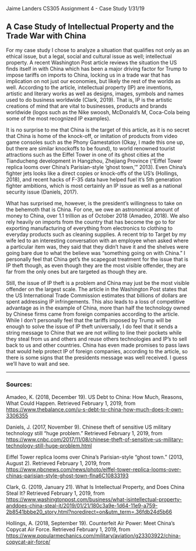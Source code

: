 Jaime Landers
CS305
Assignment 4 - Case Study
1/31/19

## A Case Study of Intellectual Property and the Trade War with China
For my case study I chose to analyze a situation that qualifies not only as an ethical issue, but a legal, social and cultural issue as well; intellectual property.  A recent Washington Post article reviews the situation the US finds itself in with China which has been a major driving factor for Trump to impose tariffs on imports to China, locking us in a trade war that has implication on not just our economies, but likely the rest of the worlds as well.  According to the article, intellectual property (IP) are inventions, artistic and literary works as well as designs, images, symbols and names used to do business worldwide (Clark, 2019).  That is, IP is the artistic creations of mind that are vital to businesses, products and brands worldwide (logos such as the Nike swoosh, McDonald’s M, Coca-Cola being some of the most recognized IP examples).

It is no surprise to me that China is the target of this article, as it is no secret that China is home of the knock-off, or imitation of products from video game consoles such as the Phony Gamestation (Okay, I made this one up, but there are similar knockoffs to be found), to world renowned tourist attractions such as the Eiffel Tower in one of its ghost cities at the Tianducheng development in Hangzhou, Zhejiang Province (“Eiffel Tower replica looms over China’s Parisian-style ‘ghost town,’” 2013).  Even China’s fighter jets looks like a direct copies or knock-offs of the US’s (Hollings, 2018), and recent hacks of F-35 data have helped fuel it’s 5th generation fighter ambitions, which is most certainly an IP issue as well as a national security issue (Daniels, 2017).

What has surprised me, however, is the president’s willingness to take on the behemoth that is China.  For one, we owe an astronomical amount of money to China, over 1.1 trillion as of October 2018 (Amadeo, 2018).  We also rely heavily on imports from the country that has become the go to for exporting manufacturing of everything from electronics to clothing to everyday products such as cleaning supplies.  A recent trip to Target by my wife led to an interesting conversation with an employee when asked where a particular item was, they said that they didn’t have it and the shelves were going bare due to what the believe was “something going on with China.”  I personally feel that China get’s the scapegoat treatment for the issue that is IP theft though, as even though they are the most visible offender, they are far from the only ones but are targeted as though they are.

Still, the issue of IP theft is a problem and China may just be the most visible offender on the largest scale.  The article in the Washington Post states that the US International Trade Commission estimates that billions of dollars are spent addressing IP infringements.  This also leads to a loss of competitive advantage as in the example of China, more than half the technology owned by Chinese firms came from foreign companies according to the article.  While I don’t personally feel that the tariffs imposed by Trump will be enough to solve the issue of IP theft universally, I do feel that it sends a string message to Chine that we are not willing to line their pockets while they steal from us and others and reuse others technologies and IP’s to sell back to us and other countries.  China has even made promises to pass laws that would help protect IP of foreign companies, according to the article, so there is some signs that the presidents message was well received.  I guess we’ll have to wait and see.

****
### Sources:
Amadeo, K. (2018, December 19). US Debt to China: How Much, Reasons, What Could Happen. Retrieved February 1, 2019, from https://www.thebalance.com/u-s-debt-to-china-how-much-does-it-own-3306355

Daniels, J. (2017, November 9). Chinese theft of sensitive US military technology still “huge problem.” Retrieved February 1, 2019, from https://www.cnbc.com/2017/11/08/chinese-theft-of-sensitive-us-military-technology-still-huge-problem.html

Eiffel Tower replica looms over China’s Parisian-style “ghost town.” (2013, August 2). Retrieved February 1, 2019, from https://www.nbcnews.com/news/photo/eiffel-tower-replica-looms-over-chinas-parisian-style-ghost-town-flna6C10833193

Clark, G. (2019, January 21). What Is Intellectual Property, and Does China Steal It? Retrieved February 1, 2019, from https://www.washingtonpost.com/business/what-isintellectual-property-anddoes-china-steal-it/2019/01/21/180c3a9e-1d64-11e9-a759-2b8541bbbe20_story.html?noredirect=on&utm_term=.36fdb24d5b66

Hollings, A. (2018, September 19). Counterfeit Air Power: Meet China’s Copycat Air Force. Retrieved February 1, 2019, from https://www.popularmechanics.com/military/aviation/g23303922/china-copycat-air-force/
<!--stackedit_data:
eyJoaXN0b3J5IjpbLTE5MzIzMTY5NTNdfQ==
-->